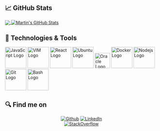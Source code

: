 ## &#x1f4c8; GitHub Stats

<a href="https://github.com/MartinHeinz/MartinHeinz">
  <img align="center" src="https://github-readme-stats.vercel.app/api/top-langs/?username=todevmilen&hide=java,html,tex&title_color=ffffff&text_color=c9cacc&icon_color=2bbc8a&bg_color=1d1f21&langs_count=3" />
</a>
<a href="https://github.com/MartinHeinz/MartinHeinz">
  <img align="center" src="https://github-readme-stats.vercel.app/api?username=todevmilen&show_icons=true&line_height=27&count_private=true&title_color=ffffff&text_color=c9cacc&icon_color=2bbc8a&bg_color=1d1f21" alt="Martin's GitHub Stats" />
</a>


<!-- links to social media icons -->

<!-- icons with padding -->

[2.1]: http://i.imgur.com/0o48UoR.png (github icon with padding)

<!-- icons without padding -->

[1.2]: http://i.imgur.com/9I6NRUm.png (github icon without padding)
[2.2]: https://raw.githubusercontent.com/MartinHeinz/MartinHeinz/master/linkedin-3-16.png (LinkedIn icon without padding)


<!-- links to your social media accounts -->

[1]: https://twitter.com/Martin_Heinz_
[2]: https://github.com/MartinHeinz
[3]: https://www.linkedin.com/in/heinz-martin/

## 🔧 Technologies & Tools
<img src="https://cdn.worldvectorlogo.com/logos/logo-javascript.svg" alt="JavaScript Logo" width="70" height="70" /> <img src="https://cdn.worldvectorlogo.com/logos/vim.svg" alt="VIM Logo" width="70" height="70" /> <img src="https://cdn.worldvectorlogo.com/logos/react-2.svg" alt="React Logo" width="70" height="70" /> <img src="https://cdn.worldvectorlogo.com/logos/ubuntu-4.svg" alt="Ubuntu Logo" width="70" height="70" /> <img src="https://cdn.worldvectorlogo.com/logos/oracle-6.svg" alt="Oracle Logo" width="50" height="50" /> <img src="https://cdn.worldvectorlogo.com/logos/docker.svg" alt="Docker Logo" width="70" height="70" /> <img src="https://cdn.worldvectorlogo.com/logos/nodejs-1.svg" alt="Nodejs Logo" width="70" height="70" /> <img src="https://cdn.worldvectorlogo.com/logos/git-icon.svg" alt="Git Logo" width="70" height="70" /> <img src="https://cdn.worldvectorlogo.com/logos/bash-1.svg" alt="Bash Logo" width="70" height="70" />


## 🔍 Find me on
<p align="center"><a 
href="https://github.com/todevmilen" target="_blank"><img alt="Github" 
src="https://img.shields.io/badge/GitHub-%2312100E.svg?&style=for-the-badge&logo=Github&logoColor=white" /></a> <a 
href="https://www.linkedin.com/in/milen-todev-1a3510167" target="_blank"><img alt="LinkedIn" 
src="https://img.shields.io/badge/linkedin-%2312100E.svg?&style=for-the-badge&logo=linkedin&logoColor=blue" /></a><br> <a 
href="https://stackoverflow.com/users/19099618/todevv" target="_blank"><img alt="StackOverflow" 
src="https://stackoverflow-badge.vercel.app/?userID=19099618" /></a> 
</p>
